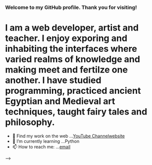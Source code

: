 ### Welcome to my GitHub profile. Thank you for visiting!

# I am a web developer, artist and teacher. I enjoy exporing and inhabiting the interfaces where varied realms of knowledge and making meet and fertilze one another. I have studied programming, practiced ancient Egyptian and Medieval art techniques, taught fairy tales and philosophy.


- 🔭 Find my work on the web ...[YouTube Channel](https://www.youtube.com/channel/UCFHy-LUheYSEQwNjMenqbHA)[website](seandominickramer.com)
- 🌱 I’m currently learning ...Python
- 📫 How to reach me: ...[email](seandominickramer@gmail.com)

-->
